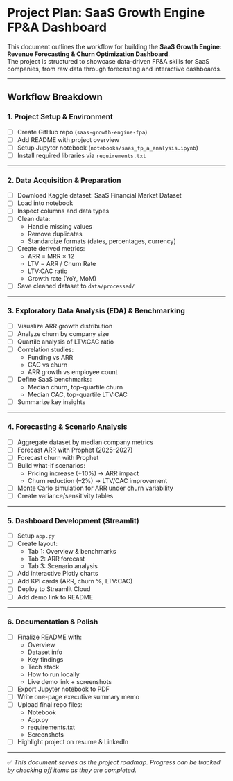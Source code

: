 # Project Plan: SaaS Growth Engine FP&A Dashboard

This document outlines the workflow for building the **SaaS Growth Engine: Revenue Forecasting & Churn Optimization Dashboard**.  
The project is structured to showcase data-driven FP&A skills for SaaS companies, from raw data through forecasting and interactive dashboards.

---

## Workflow Breakdown

### 1. Project Setup & Environment
- [ ] Create GitHub repo (`saas-growth-engine-fpa`)
- [ ] Add README with project overview
- [ ] Setup Jupyter notebook (`notebooks/saas_fp_a_analysis.ipynb`)
- [ ] Install required libraries via `requirements.txt`

---

### 2. Data Acquisition & Preparation
- [ ] Download Kaggle dataset: SaaS Financial Market Dataset
- [ ] Load into notebook
- [ ] Inspect columns and data types
- [ ] Clean data:
  - Handle missing values
  - Remove duplicates
  - Standardize formats (dates, percentages, currency)
- [ ] Create derived metrics:
  - ARR = MRR × 12
  - LTV = ARR / Churn Rate
  - LTV:CAC ratio
  - Growth rate (YoY, MoM)
- [ ] Save cleaned dataset to `data/processed/`

---

### 3. Exploratory Data Analysis (EDA) & Benchmarking
- [ ] Visualize ARR growth distribution
- [ ] Analyze churn by company size
- [ ] Quartile analysis of LTV:CAC ratio
- [ ] Correlation studies:
  - Funding vs ARR
  - CAC vs churn
  - ARR growth vs employee count
- [ ] Define SaaS benchmarks:
  - Median churn, top-quartile churn
  - Median CAC, top-quartile LTV:CAC
- [ ] Summarize key insights

---

### 4. Forecasting & Scenario Analysis
- [ ] Aggregate dataset by median company metrics
- [ ] Forecast ARR with Prophet (2025–2027)
- [ ] Forecast churn with Prophet
- [ ] Build what-if scenarios:
  - Pricing increase (+10%) → ARR impact
  - Churn reduction (–2%) → LTV/CAC improvement
- [ ] Monte Carlo simulation for ARR under churn variability
- [ ] Create variance/sensitivity tables

---

### 5. Dashboard Development (Streamlit)
- [ ] Setup `app.py`
- [ ] Create layout:
  - Tab 1: Overview & benchmarks
  - Tab 2: ARR forecast
  - Tab 3: Scenario analysis
- [ ] Add interactive Plotly charts
- [ ] Add KPI cards (ARR, churn %, LTV:CAC)
- [ ] Deploy to Streamlit Cloud
- [ ] Add demo link to README

---

### 6. Documentation & Polish
- [ ] Finalize README with:
  - Overview
  - Dataset info
  - Key findings
  - Tech stack
  - How to run locally
  - Live demo link + screenshots
- [ ] Export Jupyter notebook to PDF
- [ ] Write one-page executive summary memo
- [ ] Upload final repo files:
  - Notebook
  - App.py
  - requirements.txt
  - Screenshots
- [ ] Highlight project on resume & LinkedIn

---

✅ *This document serves as the project roadmap. Progress can be tracked by checking off items as they are completed.*
